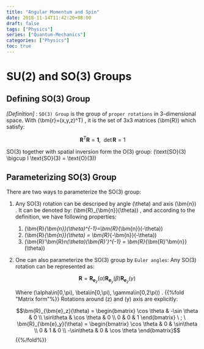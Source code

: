 ```yaml
---
title: "Angular Momentum and Spin"
date: 2018-11-14T11:42:20+08:00
draft: false
tags: ["Physics"]
series: ["Quantum-Mechanics"]
categories: ["Physics"]
toc: true
---
```


# SU(2) and SO(3) Groups

## Defining SO(3) Group

<em>[Definition]</em> : `SO(3) Group` is the group of `proper rotations` in 3-dimensional space. With \(\bm{r}=(x,y,z)^T\) , it is the set of 3x3 matrices \(\bm{R}\) which satisfy:

$$\bm{R}^T \bm{R}= \bm{1} , \ \ \det \bm{R}=1$$

SO(3) together with spatial inversion form the O(3) group: \(\text{SO}(3) \bigcup I \text{SO}(3) = \text{O}(3)\)

## Parameterizing SO(3) Group

There are two ways to parameterize the SO(3) group:

1.  Any SO(3) rotation can be descriped by angle \(\theta\) and axis \(\bm{n}\) . It can be denoted by: \(\bm{R}_{\bm{n}}(\theta)\) , and according to the definition, we have following properties:
    1.  \(\bm{R}_{\bm{n}}(\theta)^{-1}=\bm{R}_{\bm{n}}(-\theta)\)
    2.  \(\bm{R}_{\bm{n}}(\theta) = \bm{R}_{-\bm{n}}(-\theta)\)
    3.  \(\bm{R}'\bm{R}_n(\theta)(\bm{R}')^{-1} = \bm{R}_{\bm{R}'\bm{n}}(\theta)\)
2.  One can also parameterize the SO(3) group by `Euler angles`:
    Any SO(3) rotation can be represented as:

    $$\bm{R}=\bm{R}_{\bm{e}_z}(\alpha)\bm{R}_{\bm{e}_y}(\beta)\bm{R}_{\bm{e}_z}(\gamma)$$

    Where \(\alpha\in[0,\pi), \beta\in[0,\pi), \gamma\in[0,2\pi)\) .
    {{%fold "Matrix form"%}}
    Rotations around \(z\) and \(y\) axis are explicitly:

    $$\bm{R}_{\bm{e}_z}(\theta) = \begin{bmatrix} \cos \theta & -\sin \theta & 0 \\ \sin\theta & \cos \theta & 0 \\ 0 & 0 & 1 \end{bmatrix} \ ; \ \bm{R}_{\bm{e}_y}(\theta) = \begin{bmatrix} \cos \theta & 0 & \sin\theta \\ 0 & 1 & 0 \\ -\sin\theta & 0 & \cos \theta \end{bmatrix}$$
    {{%/fold%}}
